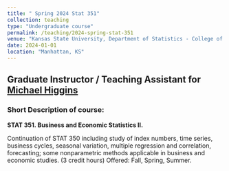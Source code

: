 ```yaml
---
title: " Spring 2024 Stat 351"
collection: teaching
type: "Undergraduate course"
permalink: /teaching/2024-spring-stat-351
venue: "Kansas State University, Department of Statistics - College of Business"
date: 2024-01-01
location: "Manhattan, KS"
---
```


<h2> Graduate Instructor / Teaching Assistant for <a href="https://www.k-state.edu/stats/about/people/HigginsMichael.html" target="_blank">Michael Higgins</a></h2>

<h3> Short Description of course: </h3>

<b> STAT 351. Business and Economic Statistics II. </b>

Continuation of STAT 350 including study of index numbers, time series, business cycles, seasonal variation, multiple regression and correlation, forecasting; some nonparametric methods applicable in business and economic studies.
(3 credit hours) Offered: Fall, Spring, Summer.
  
